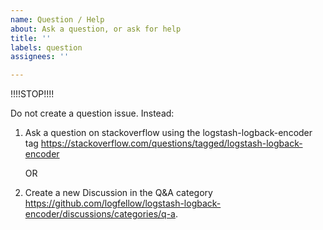 ```yaml
---
name: Question / Help
about: Ask a question, or ask for help
title: ''
labels: question
assignees: ''

---
```


!!!!STOP!!!!

Do not create a question issue.  Instead:

1. Ask a question on stackoverflow using the logstash-logback-encoder tag
   https://stackoverflow.com/questions/tagged/logstash-logback-encoder
   
   OR
   
2. Create a new Discussion in the Q&A category
   https://github.com/logfellow/logstash-logback-encoder/discussions/categories/q-a.
